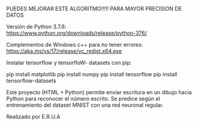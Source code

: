 PUEDES MEJORAR ESTE ALGORITMO!!!!!  PARA MAYOR PRECISION DE DATOS


Versión de Python 3.7.6: 
https://www.python.org/downloads/release/python-376/

Complementos de Windows c++ para no tener errores: 
https://aka.ms/vs/17/release/vc_redist.x64.exe

Instalar tensorflow y tensorfloW- datasets  con pip:

pip install matplotlib 
pip install numpy
pip install tensorflow
pip install tensorflow-datasets

Este proyecto (HTML + Python) permite enviar escritura en un dibujo hacia Python para reconocer el número escrito. Se predice según el entrenamiento del dataset MNIST con una red neuronal regular.

Realizado por E.R.U.A
